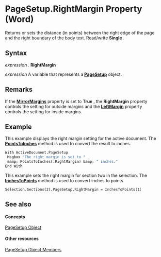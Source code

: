 
# PageSetup.RightMargin Property (Word)

Returns or sets the distance (in points) between the right edge of the page and the right boundary of the body text. Read/write  **Single** .


## Syntax

 _expression_ . **RightMargin**

 _expression_ A variable that represents a **[PageSetup](1879d601-80ad-4fc0-1a87-92e999b59f88.md)** object.


## Remarks

If the  **[MirrorMargins](ae7c53d9-7669-fb22-323f-2ad3984e2dfa.md)** property is set to **True** , the **RightMargin** property controls the setting for outside margins and the **[LeftMargin](873d6cf2-da9f-5d88-314f-9820284a54ee.md)** property controls the setting for inside margins.


## Example

This example displays the right margin setting for the active document. The  **[PointsToInches](e3d6ab40-3919-55e0-5829-603fca24c226.md)** method is used to convert the result to inches.


```vb
With ActiveDocument.PageSetup 
 Msgbox "The right margin is set to " _ 
 &amp; PointsToInches(.RightMargin) &amp; " inches." 
End With
```

This example sets the right margin for section two in the selection. The  **[InchesToPoints](67a7e59c-bc61-be03-852d-05fadebef148.md)** method is used to convert inches to points.




```
Selection.Sections(2).PageSetup.RightMargin = InchesToPoints(1)
```


## See also


#### Concepts


[PageSetup Object](1879d601-80ad-4fc0-1a87-92e999b59f88.md)
#### Other resources


[PageSetup Object Members](9ff8b896-933b-1a19-19d5-5e5d87aab1b5.md)
